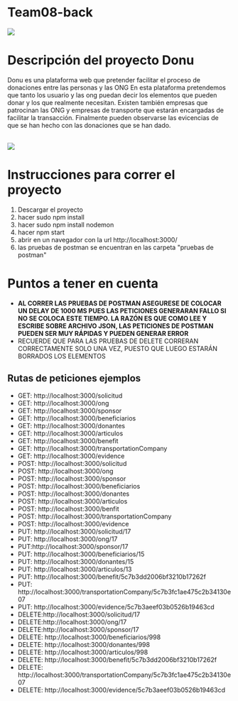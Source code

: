 # Team08-back
<img src="https://ssaenz11.github.io/images/donu.jpg">
<h1>Descripción del proyecto Donu</h1>
<p>Donu es una plataforma web que pretender facilitar el proceso de donaciones entre las personas y las ONG En esta plataforma pretendemos que tanto los usuario y las ong puedan decir los elementos que pueden donar y los que realmente necesitan. Existen también empresas que patrocinan las ONG y empresas de transporte que estarán encargadas de facilitar la transacción. Finalmente pueden observarse las evicencias de que se han hecho con las donaciones que se han dado.</p>
<br>
<img src="https://api.genmymodel.com/projects/_K1b0oD05EemQWcstM2zleA/diagrams/_K1b0oz05EemQWcstM2zleA/svg">

<h1>Instrucciones para correr el proyecto</h1>
<ol>
  <li >Descargar el proyecto </li>
  <li >hacer sudo npm install </li>
  <li >hacer sudo npm install nodemon </li>
  <li >hacer npm start </li>
  <li >abrir en un navegador con la url http://localhost:3000/</li>
  <li >las pruebas de postman se encuentran en las carpeta "pruebas de postman"</li>
</ol>
<h1>Puntos a tener en cuenta</h1>
<ul>
  <li value="20"><strong>AL CORRER LAS PRUEBAS DE POSTMAN ASEGURESE DE COLOCAR UN DELAY DE 1000 MS PUES LAS PETICIONES GENERARAN FALLO SI NO SE COLOCA ESTE TIEMPO. LA RAZÓN ES QUE COMO LEE Y ESCRIBE SOBRE ARCHIVO JSON, LAS PETICIONES DE POSTMAN PUEDEN SER MUY RÁPIDAS Y PUEDEN GENERAR ERROR </strong></li>
  <li value="20">RECUERDE QUE PARA LAS PRUEBAS DE DELETE CORRERAN CORRECTAMENTE SOLO UNA VEZ, PUESTO QUE LUEGO ESTARÁN BORRADOS LOS ELEMENTOS</li>
</ul>

<h2>Rutas de peticiones ejemplos</h2>
<ul>
  <li > GET: http://localhost:3000/solicitud</li>
   <li >GET: http://localhost:3000/ong </li>
   <li >GET: http://localhost:3000/sponsor </li>
   <li >GET: http://localhost:3000/beneficiarios </li>
   <li >GET: http://localhost:3000/donantes </li>
   <li >GET: http://localhost:3000/articulos </li>
   <li >GET: http://localhost:3000/benefit </li>
   <li >GET: http://localhost:3000/transportationCompany </li>
   <li >GET: http://localhost:3000/evidence </li>
   <li >POST: http://localhost:3000/solicitud </li>
   <li >POST: http://localhost:3000/ong </li>
   <li >POST: http://localhost:3000/sponsor </li>
   <li >POST: http://localhost:3000/beneficiarios </li>
   <li >POST: http://localhost:3000/donantes </li>
  <li >POST: http://localhost:3000/articulos </li>
   <li >POST: http://localhost:3000/benfit </li>
   <li >POST: http://localhost:3000/transportationCompany </li>
   <li >POST: http://localhost:3000/evidence </li>
   <li >PUT: http://localhost:3000/solicitud/17 </li>
   <li >PUT: http://localhost:3000/ong/17 </li>
   <li >PUT:http://localhost:3000/sponsor/17 </li>
   <li >PUT: http://localhost:3000/beneficiarios/15 </li>
   <li >PUT: http://localhost:3000/donantes/15 </li>
   <li >PUT: http://localhost:3000/articulos/13 </li>
   <li >PUT: http://localhost:3000/benefit/5c7b3dd2006bf3210b17262f</li>
   <li >PUT: http://localhost:3000/transportationCompany/5c7b3fc1ae475c2b34130e07 </li>
   <li >PUT: http://localhost:3000/evidence/5c7b3aeef03b0526b19463cd</li>
   <li >DELETE:http://localhost:3000/solicitud/17 </li>
   <li >DELETE:http://localhost:3000/ong/17 </li>
   <li >DELETE:http://localhost:3000/sponsor/17 </li>
   <li >DELETE: http://localhost:3000/beneficiarios/998 </li>
   <li >DELETE: http://localhost:3000/donantes/998 </li>
   <li >DELETE: http://localhost:3000/articulos/998 </li>
   <li >DELETE: http://localhost:3000/benefit/5c7b3dd2006bf3210b17262f</li>
   <li >DELETE: http://localhost:3000/transportationCompany/5c7b3fc1ae475c2b34130e07 </li>
   <li >DELETE: http://localhost:3000/evidence/5c7b3aeef03b0526b19463cd</li>
 </ul>


